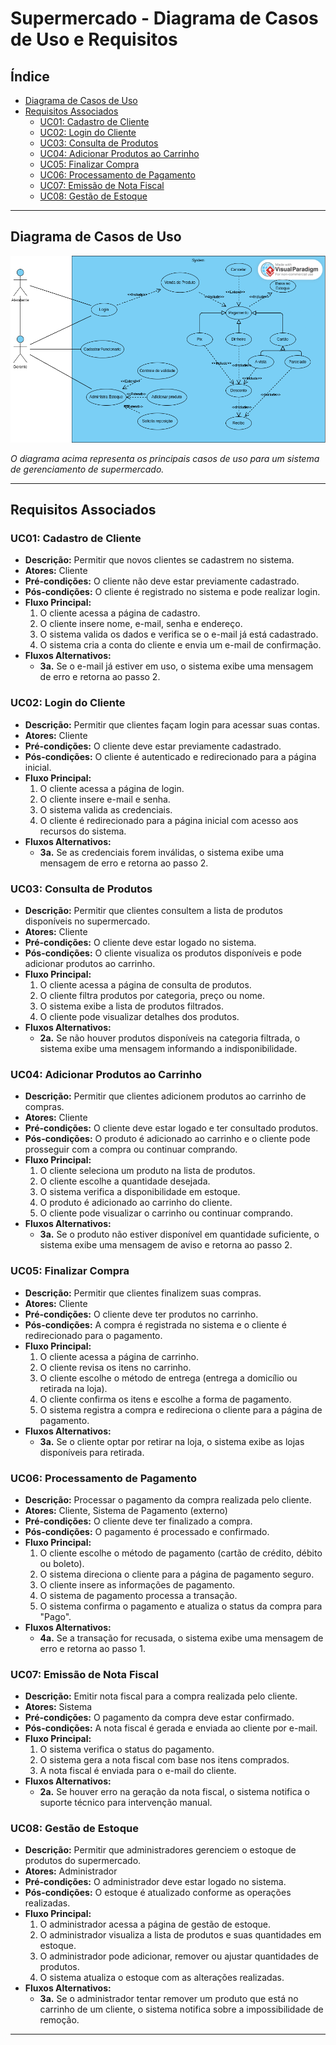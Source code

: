 # Supermercado - Diagrama de Casos de Uso e Requisitos

## Índice
- [Diagrama de Casos de Uso](#diagrama-de-casos-de-uso)
- [Requisitos Associados](#requisitos-associados)
  - [UC01: Cadastro de Cliente](#uc01-cadastro-de-cliente)
  - [UC02: Login do Cliente](#uc02-login-do-cliente)
  - [UC03: Consulta de Produtos](#uc03-consulta-de-produtos)
  - [UC04: Adicionar Produtos ao Carrinho](#uc04-adicionar-produtos-ao-carrinho)
  - [UC05: Finalizar Compra](#uc05-finalizar-compra)
  - [UC06: Processamento de Pagamento](#uc06-processamento-de-pagamento)
  - [UC07: Emissão de Nota Fiscal](#uc07-emissão-de-nota-fiscal)
  - [UC08: Gestão de Estoque](#uc08-gestão-de-estoque)

---

## Diagrama de Casos de Uso

![Diagrama de Casos de Uso](Caso_de_uso_SuperMercado.png)

_O diagrama acima representa os principais casos de uso para um sistema de gerenciamento de supermercado._

---

## Requisitos Associados

### UC01: Cadastro de Cliente

- **Descrição:** Permitir que novos clientes se cadastrem no sistema.
- **Atores:** Cliente
- **Pré-condições:** O cliente não deve estar previamente cadastrado.
- **Pós-condições:** O cliente é registrado no sistema e pode realizar login.
- **Fluxo Principal:**
  1. O cliente acessa a página de cadastro.
  2. O cliente insere nome, e-mail, senha e endereço.
  3. O sistema valida os dados e verifica se o e-mail já está cadastrado.
  4. O sistema cria a conta do cliente e envia um e-mail de confirmação.
- **Fluxos Alternativos:**
  - **3a.** Se o e-mail já estiver em uso, o sistema exibe uma mensagem de erro e retorna ao passo 2.

### UC02: Login do Cliente

- **Descrição:** Permitir que clientes façam login para acessar suas contas.
- **Atores:** Cliente
- **Pré-condições:** O cliente deve estar previamente cadastrado.
- **Pós-condições:** O cliente é autenticado e redirecionado para a página inicial.
- **Fluxo Principal:**
  1. O cliente acessa a página de login.
  2. O cliente insere e-mail e senha.
  3. O sistema valida as credenciais.
  4. O cliente é redirecionado para a página inicial com acesso aos recursos do sistema.
- **Fluxos Alternativos:**
  - **3a.** Se as credenciais forem inválidas, o sistema exibe uma mensagem de erro e retorna ao passo 2.

### UC03: Consulta de Produtos

- **Descrição:** Permitir que clientes consultem a lista de produtos disponíveis no supermercado.
- **Atores:** Cliente
- **Pré-condições:** O cliente deve estar logado no sistema.
- **Pós-condições:** O cliente visualiza os produtos disponíveis e pode adicionar produtos ao carrinho.
- **Fluxo Principal:**
  1. O cliente acessa a página de consulta de produtos.
  2. O cliente filtra produtos por categoria, preço ou nome.
  3. O sistema exibe a lista de produtos filtrados.
  4. O cliente pode visualizar detalhes dos produtos.
- **Fluxos Alternativos:**
  - **2a.** Se não houver produtos disponíveis na categoria filtrada, o sistema exibe uma mensagem informando a indisponibilidade.

### UC04: Adicionar Produtos ao Carrinho

- **Descrição:** Permitir que clientes adicionem produtos ao carrinho de compras.
- **Atores:** Cliente
- **Pré-condições:** O cliente deve estar logado e ter consultado produtos.
- **Pós-condições:** O produto é adicionado ao carrinho e o cliente pode prosseguir com a compra ou continuar comprando.
- **Fluxo Principal:**
  1. O cliente seleciona um produto na lista de produtos.
  2. O cliente escolhe a quantidade desejada.
  3. O sistema verifica a disponibilidade em estoque.
  4. O produto é adicionado ao carrinho do cliente.
  5. O cliente pode visualizar o carrinho ou continuar comprando.
- **Fluxos Alternativos:**
  - **3a.** Se o produto não estiver disponível em quantidade suficiente, o sistema exibe uma mensagem de aviso e retorna ao passo 2.

### UC05: Finalizar Compra

- **Descrição:** Permitir que clientes finalizem suas compras.
- **Atores:** Cliente
- **Pré-condições:** O cliente deve ter produtos no carrinho.
- **Pós-condições:** A compra é registrada no sistema e o cliente é redirecionado para o pagamento.
- **Fluxo Principal:**
  1. O cliente acessa a página de carrinho.
  2. O cliente revisa os itens no carrinho.
  3. O cliente escolhe o método de entrega (entrega a domicílio ou retirada na loja).
  4. O cliente confirma os itens e escolhe a forma de pagamento.
  5. O sistema registra a compra e redireciona o cliente para a página de pagamento.
- **Fluxos Alternativos:**
  - **3a.** Se o cliente optar por retirar na loja, o sistema exibe as lojas disponíveis para retirada.

### UC06: Processamento de Pagamento

- **Descrição:** Processar o pagamento da compra realizada pelo cliente.
- **Atores:** Cliente, Sistema de Pagamento (externo)
- **Pré-condições:** O cliente deve ter finalizado a compra.
- **Pós-condições:** O pagamento é processado e confirmado.
- **Fluxo Principal:**
  1. O cliente escolhe o método de pagamento (cartão de crédito, débito ou boleto).
  2. O sistema direciona o cliente para a página de pagamento seguro.
  3. O cliente insere as informações de pagamento.
  4. O sistema de pagamento processa a transação.
  5. O sistema confirma o pagamento e atualiza o status da compra para "Pago".
- **Fluxos Alternativos:**
  - **4a.** Se a transação for recusada, o sistema exibe uma mensagem de erro e retorna ao passo 1.

### UC07: Emissão de Nota Fiscal

- **Descrição:** Emitir nota fiscal para a compra realizada pelo cliente.
- **Atores:** Sistema
- **Pré-condições:** O pagamento da compra deve estar confirmado.
- **Pós-condições:** A nota fiscal é gerada e enviada ao cliente por e-mail.
- **Fluxo Principal:**
  1. O sistema verifica o status do pagamento.
  2. O sistema gera a nota fiscal com base nos itens comprados.
  3. A nota fiscal é enviada para o e-mail do cliente.
- **Fluxos Alternativos:**
  - **2a.** Se houver erro na geração da nota fiscal, o sistema notifica o suporte técnico para intervenção manual.

### UC08: Gestão de Estoque

- **Descrição:** Permitir que administradores gerenciem o estoque de produtos do supermercado.
- **Atores:** Administrador
- **Pré-condições:** O administrador deve estar logado no sistema.
- **Pós-condições:** O estoque é atualizado conforme as operações realizadas.
- **Fluxo Principal:**
  1. O administrador acessa a página de gestão de estoque.
  2. O administrador visualiza a lista de produtos e suas quantidades em estoque.
  3. O administrador pode adicionar, remover ou ajustar quantidades de produtos.
  4. O sistema atualiza o estoque com as alterações realizadas.
- **Fluxos Alternativos:**
  - **3a.** Se o administrador tentar remover um produto que está no carrinho de um cliente, o sistema notifica sobre a impossibilidade de remoção.

---